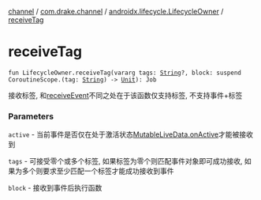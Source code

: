 [channel](../../index.md) / [com.drake.channel](../index.md) / [androidx.lifecycle.LifecycleOwner](index.md) / [receiveTag](./receive-tag.md)

# receiveTag

`fun LifecycleOwner.receiveTag(vararg tags: `[`String`](https://kotlinlang.org/api/latest/jvm/stdlib/kotlin/-string/index.html)`?, block: suspend CoroutineScope.(tag: `[`String`](https://kotlinlang.org/api/latest/jvm/stdlib/kotlin/-string/index.html)`) -> `[`Unit`](https://kotlinlang.org/api/latest/jvm/stdlib/kotlin/-unit/index.html)`): Job`

接收标签, 和[receiveEvent](receive-event.md)不同之处在于该函数仅支持标签, 不支持事件+标签

### Parameters

`active` - 当前事件是否仅在处于激活状态[MutableLiveData.onActive](#)才能被接收到

`tags` - 可接受零个或多个标签, 如果标签为零个则匹配事件对象即可成功接收, 如果为多个则要求至少匹配一个标签才能成功接收到事件

`block` - 接收到事件后执行函数